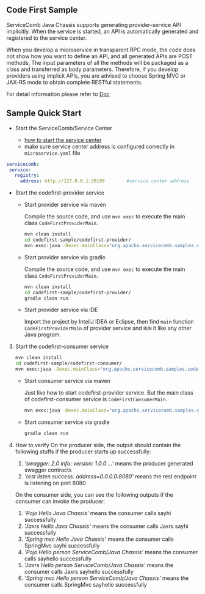 ## Code First Sample

ServiceComb Java Chassis supports generating provider-service API implicitly. When the service is started, an API is automatically generated and registered to the service center.

When you develop a microservice in transparent RPC mode, the code does not show how you want to define an API, and all generated APIs are POST methods, The input parameters of all the methods will be packaged as a class and transferred as body parameters. Therefore, if you develop providers using implicit APIs, you are advised to choose Spring MVC or JAX-RS mode to obtain complete RESTful statements.

For detail information please refer to [Doc](https://docs.servicecomb.io/java-chassis/zh_CN/build-provider/code-first/)



## Sample Quick Start

* Start the ServiceComb/Service Center

   - [how to start the service center](http://servicecomb.apache.org/docs/products/service-center/install/)
   - make sure service center address is configured correctly in `microservice.yaml` file

```yaml
servicecomb:
 service:
   registry:
     address: http://127.0.0.1:30100		#service center address
```

* Start the codefirst-provider service

   - Start provider service via maven

      Compile the source code, and use `mvn exec` to execute the main class `CodeFirstProviderMain`.

      ```bash
      mvn clean install
      cd codefirst-sample/codefirst-provider/
      mvn exec:java -Dexec.mainClass="org.apache.servicecomb.samples.codefirst.provider.CodeFirstProviderMain"
      ```

   - Start provider service via gradle

      Compile the source code, and use `mvn exec` to execute the main class `CodeFirstProviderMain`.

      ```bash
      mvn clean install
      cd codefirst-sample/codefirst-provider/
      gradle clean run
      ```

   - Start provider service via IDE

      Import the project by InteliJ IDEA or Eclipse, then find `main` function `CodeFirstProviderMain` of provider service and `RUN` it like any other Java program.

3. Start the codefirst-consumer service

   ```bash
   mvn clean install
   cd codefirst-sample/codefirst-consumer/
   mvn exec:java -Dexec.mainClass="org.apache.servicecomb.samples.codefirst.consumer.CodeFirstConsumerMain"
   ```

   - Start consumer service via maven

      Just like how to start codefirst-provider service. But the main class of codefirst-consumer service is `CodeFirstConsumerMain`.

      ```bash
      mvn exec:java -Dexec.mainClass="org.apache.servicecomb.samples.codefirst.consumer.CodeFirstConsumerMain"
      ```

   - Start consumer service via gradle

      ```bash
      gradle clean run
      ```

4. How to verify
   On the producer side, the output should contain the following stuffs if the producer starts up successfully:
   1. *'swagger: 2.0 info: version: 1.0.0 ...'* means the producer generated swagger contracts
   2. *'rest listen success. address=0.0.0.0:8080'* means the rest endpoint is listening on port 8080
   
   On the consumer side, you can see the following outputs if the consumer can invoke the producer:
   1. *'Pojo Hello Java Chassis'* means the consumer calls sayhi successfully 
   2. *'Jaxrs Hello Java Chassis'* means the consumer calls Jaxrs sayhi successfully
   3. *'Spring mvc Hello Java Chassis'* means the consumer calls SpringMvc sayhi successfully
   4. *'Pojo Hello person ServiceComb/Java Chassis'* means the consumer calls sayhello successfully
   5. *'Jaxrs Hello person ServiceComb/Java Chassis'* means the consumer calls Jaxrs sayhello successfully
   6. *'Spring mvc Hello person ServiceComb/Java Chassis'* means the consumer calls SpringMvc sayhello successfully